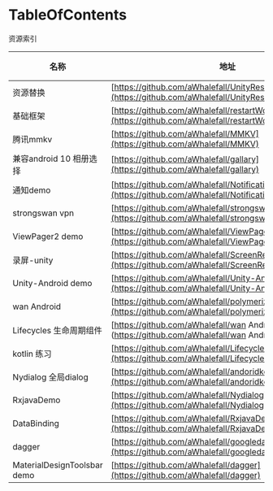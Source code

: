 # TableOfContents
资源索引

| 名称 |地址  | 时间|
|--|--|--|
| 资源替换 | [https://github.com/aWhalefall/UnityResourceReplaceSwing](https://github.com/aWhalefall/UnityResourceReplaceSwing) | |
| 基础框架 | [https://github.com/aWhalefall/restartWorldTrunk](https://github.com/aWhalefall/restartWorldTrunk) | |
| 腾讯mmkv | [https://github.com/aWhalefall/MMKV](https://github.com/aWhalefall/MMKV) | |
| 兼容android 10 相册选择 | [https://github.com/aWhalefall/gallary](https://github.com/aWhalefall/gallary) | |
| 通知demo | [https://github.com/aWhalefall/NotificationExercise](https://github.com/aWhalefall/NotificationExercise) | |
| strongswan vpn | [https://github.com/aWhalefall/strongswan](https://github.com/aWhalefall/strongswan) | |
| ViewPager2 demo | [https://github.com/aWhalefall/ViewPager2Sample-master](https://github.com/aWhalefall/ViewPager2Sample-master) | |
| 录屏-unity | [https://github.com/aWhalefall/ScreenRecorder](https://github.com/aWhalefall/ScreenRecorder) | |
| Unity-Android demo | [https://github.com/aWhalefall/Unity-Android](https://github.com/aWhalefall/Unity-Android) | |
| wan Android | [https://github.com/aWhalefall/polymerization](https://github.com/aWhalefall/polymerization) | |
| Lifecycles 生命周期组件 | [https://github.com/aWhalefall/wan Android](https://github.com/aWhalefall/wan Android) | |
| kotlin 练习 | [https://github.com/aWhalefall/Lifecycles](https://github.com/aWhalefall/Lifecycles) | |
| Nydialog 全局dialog | [https://github.com/aWhalefall/andoridkotlin](https://github.com/aWhalefall/andoridkotlin) | |
| RxjavaDemo | [https://github.com/aWhalefall/Nydialog](https://github.com/aWhalefall/Nydialog) | |
| DataBinding | [https://github.com/aWhalefall/RxjavaDemo](https://github.com/aWhalefall/RxjavaDemo) | |
| dagger | [https://github.com/aWhalefall/googledatabinding](https://github.com/aWhalefall/googledatabinding) | |
| MaterialDesignToolsbar demo | [https://github.com/aWhalefall/dagger](https://github.com/aWhalefall/dagger) | |
